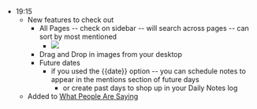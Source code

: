 - 19:15
    - New features to check out
        - All Pages -- check on sidebar -- will search across pages -- can sort by most mentioned
            - ![](https://firebasestorage.googleapis.com/v0/b/firescript-577a2.appspot.com/o/imgs%2Fv8%2Fhelp%2FScreenshot%202019-08-23%2019.16.47.png?alt=media&token=242729d4-2d5a-409a-b8c3-fc398ce7bdd0)
        - Drag and Drop in images from your desktop
        - Future dates
            - if you used the {{date}} option -- you can schedule notes to appear in the mentions section of future days
                - or create past days to shop up in your Daily Notes log
    - Added to [What People Are Saying](<What People Are Saying.md>)
